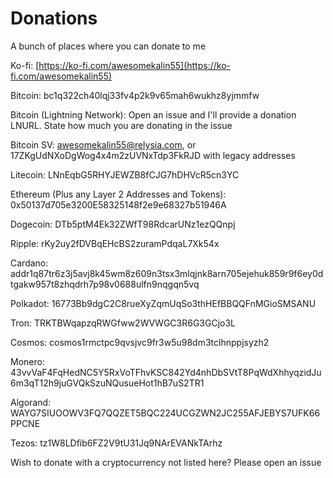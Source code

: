 # Donations
A bunch of places where you can donate to me

Ko-fi: [https://ko-fi.com/awesomekalin55](https://ko-fi.com/awesomekalin55)

Bitcoin: bc1q322ch40lqj33fv4p2k9v65mah6wukhz8yjmmfw

Bitcoin (Lightning Network): Open an issue and I'll provide a donation LNURL. State how much you are donating in the issue

Bitcoin SV: awesomekalin55@relysia.com, or 17ZKgUdNXoDgWog4x4m2zUVNxTdp3FkRJD with legacy addresses

Litecoin: LNnEqbG5RHYJEWZB8fCJG7hDHVcR5cn3YC

Ethereum (Plus any Layer 2 Addresses and Tokens): 0x50137d705e3200E58325148f2e9e68327b51946A

Dogecoin: DTb5ptM4Ek32ZWfT98RdcarUNz1ezQQnpj

Ripple: rKy2uy2fDVBqEHcBS2zuramPdqaL7Xk54x

Cardano: addr1q87tr6z3j5avj8k45wm8z609n3tsx3mlqjnk8arn705ejehuk859r9f6ey0dtgakw957t8zhqdrh7p98v0688ulfn9nqgqn5vq

Polkadot: 16773Bb9dgC2C8rueXyZqmUqSo3thHEfBBQQFnMGioSMSANU

Tron: TRKTBWqapzqRWGfww2WVWGC3R6G3GCjo3L

Cosmos: cosmos1rmctpc9qvsjvc9fr3w5u98dm3tclhnppjsyzh2

Monero: 43vvVaF4FqHedNC5Y5RxVoTFhvKSC842Yd4nhDbSVtT8PqWdXhhyqzidJu6m3qT12h9juGVQkSzuNQusueHot1hB7uS2TR1

Algorand: WAYG7SIUOOWV3FQ7QQZET5BQC224UCGZWN2JC255AFJEBYS7UFK66PPCNE

Tezos: tz1W8LDfib6FZ2V9tU31Jq9NArEVANkTArhz


Wish to donate with a cryptocurrency not listed here? Please open an issue

